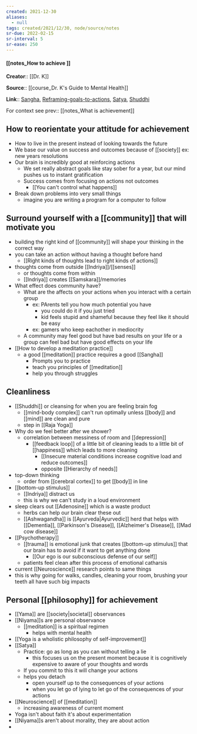 ```yaml
---
created: 2021-12-30 
aliases:
  - null
tags: created/2021/12/30, node/source/notes
sr-due: 2022-02-15
sr-interval: 5
sr-ease: 250
---
```


#### [[notes_How to achieve ]]

**Creator**:: [[Dr. K]]
 
**Source**:: [[course_Dr. K's Guide to Mental Health]]

**Link**:: [Sangha](https://coaching.healthygamer.gg/guide/lessons/sangha), [Reframing-goals-to-actions](https://coaching.healthygamer.gg/guide/lessons/reframing-goals-to-actions), [Satya](https://coaching.healthygamer.gg/guide/lessons/satya), [Shuddhi](https://coaching.healthygamer.gg/guide/lessons/shuddhi)

For context see 
prev:: [[notes_What is achievement]]

## How to reorientate your attitude for achievement

- How to live in the present instead of looking towards the future
- We base our value on success and outcomes because of [[society]] ex: new years resolutions
- Our brain is incredibly good at reinforcing actions
	- We set really abstract goals like stay sober for a year, but our mind pushes us to instant gratification
	- Success comes from focusing on actions not outcomes
		- [[You can't control what happens]]
- Break down problems into very small things
	- imagine you are writing a program for a computer to follow

## Surround yourself with a [[community]] that will motivate you

- building the right kind of [[community]] will shape your thinking in the correct way
- you can take an action without having a thought before hand
	- [[Right kinds of thoughts lead to right kinds of actions]]
- thoughts come from outside [[Indriya]]/[[senses]]
	- or thoughts come from within
	- [[Indriya]] creates [[Samskara]]/memories
- What effect does community have?
	- What are the affects on your actions when you interact with a certain group
		- ex: PArents tell you how much potential you have
			- you could do it if you just tried
			- kid feels stupid and shameful because they feel like it should be easy
		- ex: gamers who keep eachother in mediocrity
	- A community may feel good but have bad results on your life or a group can feel bad but have good effects on your life
- [[How to develop a meditation practice]]
	- a good [[meditation]] practice requires a good [[Sangha]]
		- Prompts you to practice
		- teach you principles of [[meditation]]
		- help you through struggles

## Cleanliness

- [[Shuddhi]] or cleansing for when you are feeling brain fog
	- [[mind-body complex]] can't run optimally unless [[body]] and [[mind]] are clean and pure
	- step in [[Raja Yoga]]
- Why do we feel better after we shower?
	- correlation between messiness of room and [[depression]]
		- [[feedback loop]] of a little bit of cleaning leads to a little bit of [[happiness]] which leads to more cleaning
			- [[Insecure material conditions increase cognitive load and reduce outcomes]]
			- opposite [[Hierarchy of needs]]
- top-down thinking
	- order from [[cerebral cortex]] to get [[body]] in line
- [[bottom-up stimulus]]
	- [[Indriya]] distract us
	- this is why we can't study in a loud environment
- sleep clears out [[Adenosine]] which is a waste product
	- herbs can help our brain clear these out
	- [[Ashwagandha]] is [[Ayurveda|Ayurvedic]] herd that helps with [[Dementia]], [[Parkinson's Disease]], [[Alzheimer's Disease]], [[Mad cow disease]]
- [[Psychotherapy]]
	- [[trauma]] is emotional junk that creates [[bottom-up stimulus]] that our brain has to avoid if it want to get anything done
		- [[Our ego is our subconscious defense of our self]]
	- patients feel clean after this process of emotional catharsis
- current [[Neuroscience]] research points to same things
- this is why going for walks, candles, cleaning your room, brushing your teeth all have such big impacts

## Personal [[philosophy]] for achievement

- [[Yama]] are [[society|societal]] observances
- [[Niyama]]s are personal observance
	- [[meditation]] is a spiritual regimen
		- helps with mental health
- [[Yoga is a wholistic philosophy of self-improvement]]
- [[Satya]]
	- Practice: go as long as you can without telling a lie
		- this focuses us on the present moment because it is cognitively expensive to aware of your thoughts and words
	- If you commit to this it will change your actions
	- helps you detach
		- open yourself up to the consequences of your actions
		- when you let go of lying to let go of the consequences of your actions
- [[Neuroscience]] of [[meditation]]
	- increasing awareness of current moment
- Yoga isn't about faith it's about experimentation
- [[Niyama]]s aren't about morality, they are about action
- 
